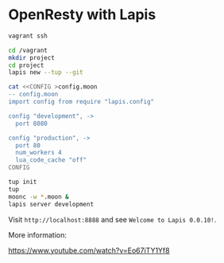 # OpenResty with Lapis

```sh
vagrant ssh

cd /vagrant
mkdir project
cd project
lapis new --tup --git

cat <<CONFIG >config.moon
-- config.moon
import config from require "lapis.config"

config "development", ->
  port 8080

config "production", ->
  port 80
  num_workers 4
  lua_code_cache "off"
CONFIG

tup init
tup
moonc -w *.moon &
lapis server development
```

Visit `http://localhost:8888` and see `Welcome to Lapis 0.0.10!`.

More information:

https://www.youtube.com/watch?v=Eo67iTY1Yf8
